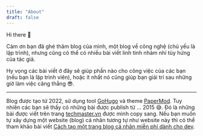 ```yaml
---
title: "About"
draft: false
---
```


Hi there 👋

Cảm ơn bạn đã ghé thăm blog của mình, một blog về công nghệ (chủ yếu là lập trình), nhưng cũng có thể có nhiều bài viết linh tinh nhảm nhí tùy hứng của tác giả.

Hy vọng các bài viết ở đây sẽ giúp phần nào cho công việc của các bạn (nếu bạn là lập trình viên), hoặc ít nhất nó cũng giúp bạn giải trí sau những giờ làm việc căng thẳng 😎.

---

Blog được tạo từ 2022, sử dụng tool [GoHugo](https://gohugo.io) và theme [PaperMod](https://github.com/adityatelange/hugo-PaperMod).
Tuy nhiên các bạn sẽ thấy có những bài được publish từ ... 2015 😅.
Đó là những bài được viết trên trang [techmaster.vn](https://techmaster.vn) được mình copy sang.
Nếu bạn muốn tự xây dựng một website (blog) cá nhân tương tự như website này thì có thể tham khảo bài viết [Cách tạo một trang blog cá nhân miễn phí dành cho dev](https://huydq.dev/blog/cach-tao-mot-trang-blog-ca-nhan-mien-phi-danh-cho-dev/).

